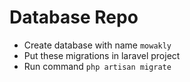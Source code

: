 # Database Repo

- Create database with name `mowakly`
- Put these migrations in laravel project
- Run command ```php artisan migrate```
